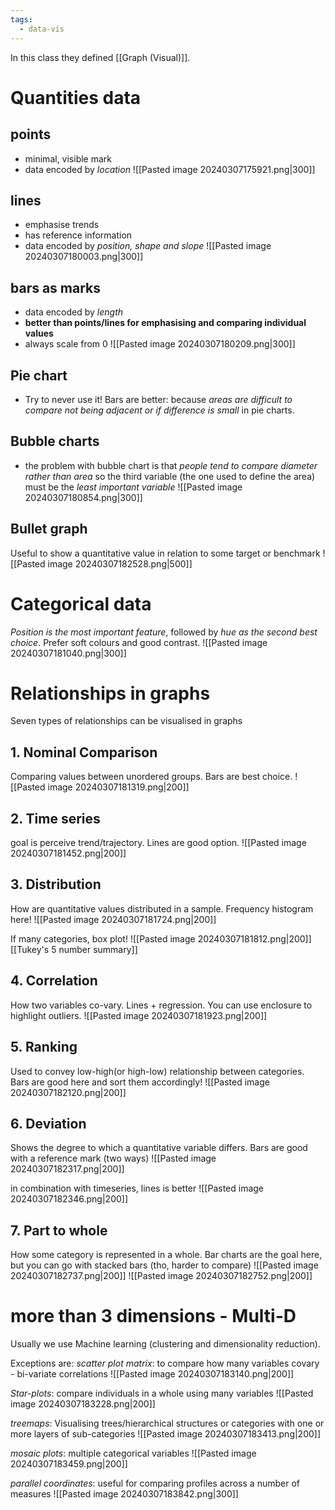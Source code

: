 ```yaml
---
tags:
  - data-vis
---
```


In this class they defined [[Graph (Visual)]].

# Quantities data
## points
- minimal, visible mark
- data encoded by *location*
![[Pasted image 20240307175921.png|300]]

## lines
- emphasise trends
- has reference information
- data encoded by *position, shape and slope*
![[Pasted image 20240307180003.png|300]]

## bars as marks
- data encoded by *length*
- **better than points/lines for emphasising and comparing individual values**
- always scale from 0
![[Pasted image 20240307180209.png|300]]

## Pie chart
- Try to never use it! Bars are better: because *areas are difficult to compare not being adjacent or if difference is small* in pie charts.

## Bubble charts
- the problem with bubble chart is that *people tend to compare diameter rather than area* so the third variable (the one used to define the area) must be the *least important variable*
![[Pasted image 20240307180854.png|300]]

## Bullet graph
Useful to show a quantitative value in relation to some target or benchmark
![[Pasted image 20240307182528.png|500]]


# Categorical data

*Position is the most important feature*, followed by *hue as the second best choice*.
Prefer soft colours and good contrast.
![[Pasted image 20240307181040.png|300]]

# Relationships in graphs

Seven types of relationships can be visualised in graphs

## 1. Nominal Comparison
Comparing values between unordered groups. Bars are best choice.
![[Pasted image 20240307181319.png|200]]

## 2. Time series
goal is perceive trend/trajectory. Lines are good option.
![[Pasted image 20240307181452.png|200]]

## 3. Distribution
How are quantitative values distributed in a sample. Frequency histogram here!
![[Pasted image 20240307181724.png|200]]

If many categories, box plot!
![[Pasted image 20240307181812.png|200]]
[[Tukey's 5 number summary]]
## 4. Correlation
How two variables co-vary. Lines + regression. You can use enclosure to highlight outliers.
![[Pasted image 20240307181923.png|200]]

## 5. Ranking
Used to convey low-high(or high-low) relationship between categories.
Bars are good here and sort them accordingly!
![[Pasted image 20240307182120.png|200]]

## 6. Deviation
Shows the degree to which a quantitative variable differs.
Bars are good with a reference mark (two ways)
![[Pasted image 20240307182317.png|200]]

in combination with timeseries, lines is better
![[Pasted image 20240307182346.png|200]]

## 7. Part to whole
How some category is represented in a whole. Bar charts are the goal here, but you can go with stacked bars (tho, harder to compare)
![[Pasted image 20240307182737.png|200]]
![[Pasted image 20240307182752.png|200]]

# more than 3 dimensions - Multi-D

Usually we use Machine learning (clustering and dimensionality reduction).

Exceptions are:
*scatter plot matrix*: to compare how many variables covary - bi-variate correlations
![[Pasted image 20240307183140.png|200]]

*Star-plots*: compare individuals in a whole using many variables
![[Pasted image 20240307183228.png|200]]

*treemaps*:  Visualising trees/hierarchical structures or categories with one or more layers of sub-categories
![[Pasted image 20240307183413.png|200]]

*mosaic plots*: multiple categorical variables
![[Pasted image 20240307183459.png|200]]

*parallel coordinates*: useful for comparing profiles across a number of measures
![[Pasted image 20240307183842.png|300]]
